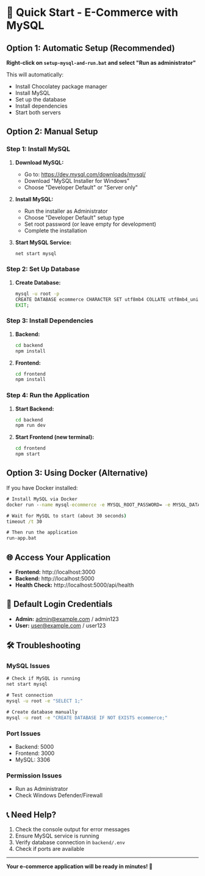 # 🚀 Quick Start - E-Commerce with MySQL

## Option 1: Automatic Setup (Recommended)

**Right-click on `setup-mysql-and-run.bat` and select "Run as administrator"**

This will automatically:

- Install Chocolatey package manager
- Install MySQL
- Set up the database
- Install dependencies
- Start both servers

## Option 2: Manual Setup

### Step 1: Install MySQL

1. **Download MySQL:**

   - Go to: https://dev.mysql.com/downloads/mysql/
   - Download "MySQL Installer for Windows"
   - Choose "Developer Default" or "Server only"

2. **Install MySQL:**

   - Run the installer as Administrator
   - Choose "Developer Default" setup type
   - Set root password (or leave empty for development)
   - Complete the installation

3. **Start MySQL Service:**
   ```cmd
   net start mysql
   ```

### Step 2: Set Up Database

1. **Create Database:**
   ```cmd
   mysql -u root -p
   CREATE DATABASE ecommerce CHARACTER SET utf8mb4 COLLATE utf8mb4_unicode_ci;
   EXIT;
   ```

### Step 3: Install Dependencies

1. **Backend:**

   ```cmd
   cd backend
   npm install
   ```

2. **Frontend:**
   ```cmd
   cd frontend
   npm install
   ```

### Step 4: Run the Application

1. **Start Backend:**

   ```cmd
   cd backend
   npm run dev
   ```

2. **Start Frontend (new terminal):**
   ```cmd
   cd frontend
   npm start
   ```

## Option 3: Using Docker (Alternative)

If you have Docker installed:

```cmd
# Install MySQL via Docker
docker run --name mysql-ecommerce -e MYSQL_ROOT_PASSWORD= -e MYSQL_DATABASE=ecommerce -p 3306:3306 -d mysql:8.0

# Wait for MySQL to start (about 30 seconds)
timeout /t 30

# Then run the application
run-app.bat
```

## 🌐 Access Your Application

- **Frontend:** http://localhost:3000
- **Backend:** http://localhost:5000
- **Health Check:** http://localhost:5000/api/health

## 🔐 Default Login Credentials

- **Admin:** admin@example.com / admin123
- **User:** user@example.com / user123

## 🛠️ Troubleshooting

### MySQL Issues

```cmd
# Check if MySQL is running
net start mysql

# Test connection
mysql -u root -e "SELECT 1;"

# Create database manually
mysql -u root -e "CREATE DATABASE IF NOT EXISTS ecommerce;"
```

### Port Issues

- Backend: 5000
- Frontend: 3000
- MySQL: 3306

### Permission Issues

- Run as Administrator
- Check Windows Defender/Firewall

## 📞 Need Help?

1. Check the console output for error messages
2. Ensure MySQL service is running
3. Verify database connection in `backend/.env`
4. Check if ports are available

---

**Your e-commerce application will be ready in minutes! 🛒**
